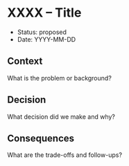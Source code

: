 # XXXX – Title

- Status: proposed
- Date: YYYY-MM-DD

## Context

What is the problem or background?

## Decision

What decision did we make and why?

## Consequences

What are the trade-offs and follow-ups?

